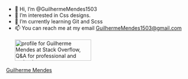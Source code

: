 - 👋 Hi, I’m @GuilhermeMendes1503
- 👀 I’m interested in Css designs.
- 🌱 I’m currently learning Git and Scss
- 📫 You can reach me at my email GuilhermeMendes1503@gmail.com
<br><br><a href="https://stackoverflow.com/users/17886737/guilherme-mendes"><img src="https://stackoverflow.com/users/flair/17886737.png?theme=dark" width="208" height="58" alt="profile for Guilherme Mendes at Stack Overflow, Q&amp;A for professional and enthusiast programmers" title="profile for Guilherme Mendes at Stack Overflow, Q&amp;A for professional and enthusiast programmers"></a>
<div class="badge-base LI-profile-badge" data-locale="en_US" data-size="medium" data-theme="dark" data-type="VERTICAL" data-vanity="guilherme-mendes-83302821a" data-version="v1"><a class="badge-base__link LI-simple-link" href="https://br.linkedin.com/in/guilherme-mendes-83302821a?trk=profile-badge">Guilherme Mendes</a></div>
<script src="https://platform.linkedin.com/badges/js/profile.js" async defer type="text/javascript"></script>
